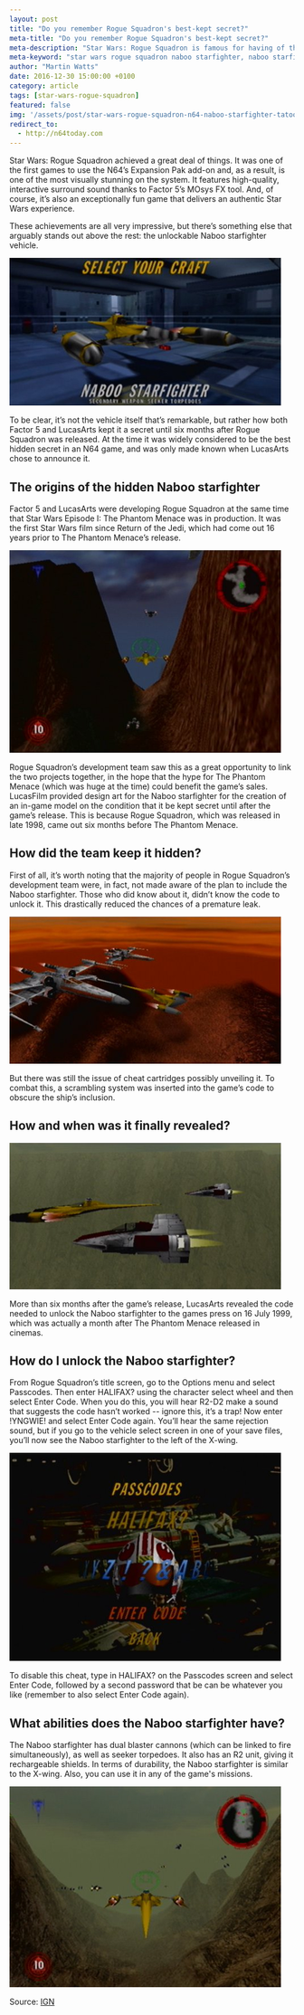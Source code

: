 ```yaml
---
layout: post
title: "Do you remember Rogue Squadron's best-kept secret?"
meta-title: "Do you remember Rogue Squadron's best-kept secret?"
meta-description: "Star Wars: Rogue Squadron is famous for having of the most well-hidden unlockable secrets in an Nintendo 64."
meta-keyword: "star wars rogue squadron naboo starfighter, naboo starfighter rogue squadron, n64 hidden secrets, naboo starfighter password"
author: "Martin Watts"
date: 2016-12-30 15:00:00 +0100
category: article
tags: [star-wars-rogue-squadron]
featured: false
img: '/assets/post/star-wars-rogue-squadron-n64-naboo-starfighter-tatooine.jpg'
redirect_to:
  - http://n64today.com
---
```

Star Wars: Rogue Squadron achieved a great deal of things. It was one of the first games to use the N64’s Expansion Pak add-on and, as a result, is one of the most visually stunning on the system. It features high-quality, interactive surround sound thanks to Factor 5’s MOsys FX tool. And, of course, it’s also an exceptionally fun game that delivers an authentic Star Wars experience.

These achievements are all very impressive, but there’s something else that arguably stands out above the rest: the unlockable Naboo starfighter vehicle.

![Naboo starfighter on the vehicle select screen of Star Wars: Rogue Squadron](/assets/post/star-wars-rogue-squadron-n64-naboo-starfighter-vehicle-select.jpg)

To be clear, it’s not the vehicle itself that’s remarkable, but rather how both Factor 5 and LucasArts kept it a secret until six months after Rogue Squadron was released. At the time it was widely considered to be the best hidden secret in an N64 game, and was only made known when LucasArts chose to announce it.

## The origins of the hidden Naboo starfighter
Factor 5 and LucasArts were developing Rogue Squadron at the same time that Star Wars Episode I: The Phantom Menace was in production. It was the first Star Wars film since Return of the Jedi, which had come out 16 years prior to The Phantom Menace’s release.

![Naboo starfighter cheat on Assault on Kile II in Star Wars: Rogue Squadron.](/assets/post/star-wars-rogue-squadron-n64-naboo-starfighter-assault-on-kile-ii.jpg)

Rogue Squadron’s development team saw this as a great opportunity to link the two projects together, in the hope that the hype for The Phantom Menace (which was huge at the time) could benefit the game’s sales. LucasFilm provided design art for the Naboo starfighter for the creation of an in-game model on the condition that it be kept secret until after the game’s release. This is because Rogue Squadron, which was released in late 1998, came out six months before The Phantom Menace.

## How did the team keep it hidden?

First of all, it’s worth noting that the majority of people in Rogue Squadron’s development team were, in fact, not made aware of the plan to include the Naboo starfighter. Those who did know about it, didn’t know the code to unlock it. This drastically reduced the chances of a premature leak.

![Naboo starfighter on Kessel in Star Wars: Rogue Squadron.](/assets/post/star-wars-rogue-squadron-n64-naboo-starfighter-rescue-kessel.jpg)

But there was still the issue of cheat cartridges possibly unveiling it. To combat this, a scrambling system was inserted into the game’s code to obscure the ship’s inclusion.

## How and when was it finally revealed?

![Naboo starfighter flying alongside A-wings in Star Wars: Rogue Squadron.](/assets/post/star-wars-rogue-squadron-n64-naboo-starfighter-and-a-wings.jpg)

More than six months after the game’s release, LucasArts revealed the code needed to unlock the Naboo starfighter to the games press on 16 July 1999, which was actually a month after The Phantom Menace released in cinemas.

## How do I unlock the Naboo starfighter?

From Rogue Squadron’s title screen, go to the Options menu and select Passcodes. Then enter HALIFAX? using the character select wheel and then select Enter Code. When you do this, you will hear R2-D2 make a sound that suggests the code hasn’t worked -- ignore this, it’s a trap! Now enter !YNGWIE! and select Enter Code again. You’ll hear the same rejection sound, but if you go to the vehicle select screen in one of your save files, you’ll now see the Naboo starfighter to the left of the X-wing.

![HALIFAX? cheat code in Star Wars: Rogue Squadron.](/assets/post/star-wars-rogue-squadron-n64-naboo-starfighter-cheat-code.jpg)

To disable this cheat, type in HALIFAX? on the Passcodes screen and select Enter Code, followed by a second password that be can be whatever you like (remember to also select Enter Code again).

## What abilities does the Naboo starfighter have?

The Naboo starfighter has dual blaster cannons (which can be linked to fire simultaneously), as well as seeker torpedoes. It also has an R2 unit, giving it rechargeable shields. In terms of durability, the Naboo starfighter is similar to the X-wing. Also, you can use it in any of the game's missions.

![Naboo starfighter in the search for the Nonnah in Star Wars: Rogue Squadron.](/assets/post/star-wars-rogue-squadron-n64-naboo-starfighter-search-for-nonnah.jpg)

Source: [IGN](http://uk.ign.com/articles/1999/07/20/the-secrets-of-rogue-squadron)
